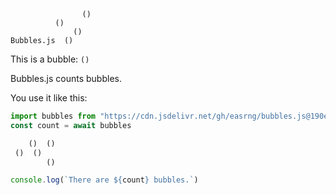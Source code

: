 ```
                ()
          ()
              ()
Bubbles.js  ()
```

This is a bubble: `()`

Bubbles.js counts bubbles.

You use it like this:

```js
import bubbles from "https://cdn.jsdelivr.net/gh/easrng/bubbles.js@190ee23/bubbles.js";
const count = await bubbles

    ()  ()
 ()  ()
        ()

console.log(`There are ${count} bubbles.`)
```
